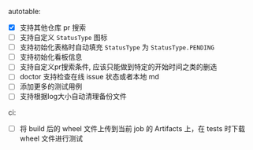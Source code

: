 autotable:
 - [x] 支持其他仓库 pr 搜索
 - [ ] 支持自定义 `StatusType` 图标
 - [ ] 支持初始化表格时自动填充 `StatusType` 为 `StatusType.PENDING`
 - [ ] 支持初始化看板信息
 - [ ] 支持自定义pr搜索条件, 应该只能做到特定的开始时间之类的删选
 - [ ] doctor 支持检查在线 issue 状态或者本地 md
 - [ ] 添加更多的测试用例
 - [ ] 支持根据log大小自动清理备份文件

ci:
 - [ ] 将 build 后的 wheel 文件上传到当前 job 的 Artifacts 上，在 tests 时下载 wheel 文件进行测试